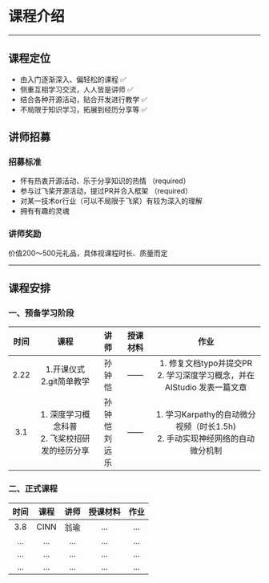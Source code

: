 # 课程介绍
-----
## 课程定位
* 由入门逐渐深入、偏轻松的课程 ✅
* 侧重互相学习交流，人人皆是讲师 ✅
* 结合各种开源活动，贴合开发进行教学 ✅
* 不局限于知识学习，拓展到经历分享等 ✅

## 讲师招募
### 招募标准
* 怀有热衷开源活动、乐于分享知识的热情 （required）
* 参与过飞桨开源活动，提过PR并合入框架 （required）
* 对某一技术or行业（可以不局限于飞桨）有较为深入的理解
* 拥有有趣的灵魂 
### 讲师奖励
价值200～500元礼品，具体视课程时长、质量而定


-----
## 课程安排

### 一、预备学习阶段
| 时间 | 课程 | 讲师 | 授课材料 | 作业 |
| :-----:| :----: | :----: | :----: | :----: |
| 2.22 | 1.开课仪式<br>2.git简单教学 | 孙钟恺 | —— | 1. 修复文档typo并提交PR <br> 2. 学习深度学习概念，并在AIStudio 发表一篇文章 |
| 3.1 | 1. 深度学习概念科普 <br> 2. 飞桨校招研发的经历分享 | 孙钟恺 <br> 刘远乐| —— |  1. 学习Karpathy的自动微分视频（时长1.5h) <br> 2. 手动实现神经网络的自动微分机制 |

### 二、正式课程
| 时间 |课程 | 讲师 | 授课材料 | 作业 |
| :-----:| :----: | :----: | :----: | :----: |
| 3.8 | CINN | 翁瑜 | ... | ... |
| ... | ... | ... | ... | ... |
| ... | ... | ... | ... | ... |
| ... | ... | ... | ... | ... |

